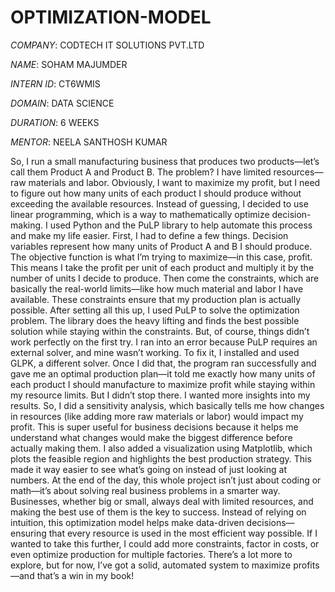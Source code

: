 # OPTIMIZATION-MODEL

*COMPANY*: CODTECH IT SOLUTIONS PVT.LTD

*NAME*: SOHAM MAJUMDER

*INTERN ID*: CT6WMIS

*DOMAIN*: DATA SCIENCE

*DURATION*: 6 WEEKS

*MENTOR*: NEELA SANTHOSH KUMAR

So, I run a small manufacturing business that produces two products—let’s call them Product A and Product B. The problem? I have limited resources—raw materials and labor. Obviously, I want to maximize my profit, but I need to figure out how many units of each product I should produce without exceeding the available resources. Instead of guessing, I decided to use linear programming, which is a way to mathematically optimize decision-making. I used Python and the PuLP library to help automate this process and make my life easier.
First, I had to define a few things. Decision variables represent how many units of Product A and B I should produce. The objective function is what I’m trying to maximize—in this case, profit. This means I take the profit per unit of each product and multiply it by the number of units I decide to produce. Then come the constraints, which are basically the real-world limits—like how much material and labor I have available. These constraints ensure that my production plan is actually possible.
After setting all this up, I used PuLP to solve the optimization problem. The library does the heavy lifting and finds the best possible solution while staying within the constraints. But, of course, things didn’t work perfectly on the first try. I ran into an error because PuLP requires an external solver, and mine wasn’t working. To fix it, I installed and used GLPK, a different solver. Once I did that, the program ran successfully and gave me an optimal production plan—it told me exactly how many units of each product I should manufacture to maximize profit while staying within my resource limits.
But I didn’t stop there. I wanted more insights into my results. So, I did a sensitivity analysis, which basically tells me how changes in resources (like adding more raw materials or labor) would impact my profit. This is super useful for business decisions because it helps me understand what changes would make the biggest difference before actually making them. I also added a visualization using Matplotlib, which plots the feasible region and highlights the best production strategy. This made it way easier to see what’s going on instead of just looking at numbers.
At the end of the day, this whole project isn’t just about coding or math—it’s about solving real business problems in a smarter way. Businesses, whether big or small, always deal with limited resources, and making the best use of them is the key to success. Instead of relying on intuition, this optimization model helps make data-driven decisions—ensuring that every resource is used in the most efficient way possible. If I wanted to take this further, I could add more constraints, factor in costs, or even optimize production for multiple factories. There’s a lot more to explore, but for now, I’ve got a solid, automated system to maximize profits—and that’s a win in my book! 
